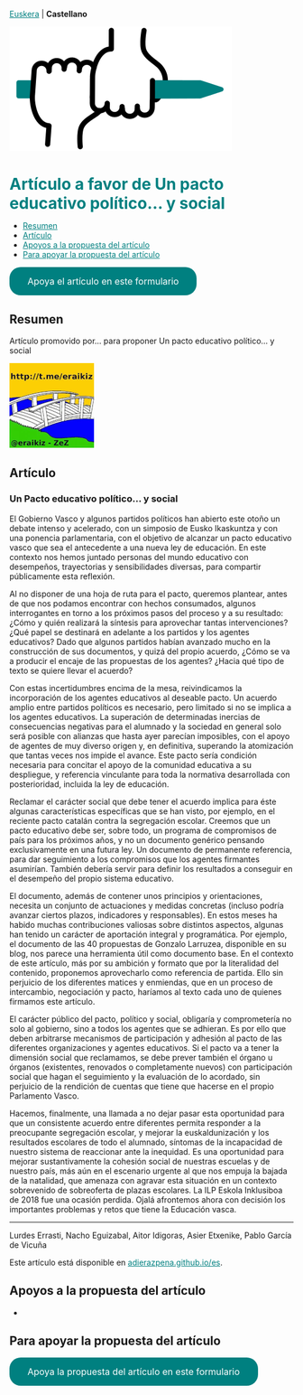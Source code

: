 [Euskera](/) | **Castellano**

<img src="img/icono.png">

<h1 id="adierazpena" style="margin-bottom: 10px;padding-bottom: 0;text-decoration: none !important;"><span style="color:#008080;">Artículo a favor de Un pacto educativo político… y social</span> </h1>

* [Resumen](#resumen)
* [Artículo](#artículo)
* [Apoyos a la propuesta del artículo](#apoyos-a-la-propuesta-del-artículo)
* [Para apoyar la propuesta del artículo](#para-apoyar-la-propuesta-del-artículo)

<a href="https://docs.google.com/forms/d/e/1FAIpQLSfwq5N2NxDttnR74odIyTSBpgzcE-AFLVuR_epoPB0HxQyFlQ/viewform" class="pressbutton">Apoya el artículo en este formulario</a>

## Resumen

Artículo promovido por… para proponer Un pacto educativo político… y social

<a href="http://t.me/eraikiz"><img src="img/zubiak-eraikiz_p.png"></a>


## Artículo 

### Un Pacto educativo político… y social 
 
El Gobierno Vasco y algunos partidos políticos han abierto este otoño un debate intenso y acelerado, con un simposio de Eusko Ikaskuntza y con una ponencia parlamentaria, con el objetivo de alcanzar un pacto educativo vasco que sea el antecedente a una nueva ley de educación. En este contexto nos hemos juntado personas del mundo educativo con desempeños, trayectorias y sensibilidades diversas, para compartir públicamente esta reflexión.

Al no disponer de una hoja de ruta para el pacto, queremos plantear, antes de que nos podamos encontrar con hechos consumados, algunos interrogantes en torno a los próximos pasos del proceso y a su resultado: ¿Cómo y quién realizará la síntesis para aprovechar tantas intervenciones? ¿Qué papel se destinará en adelante a los partidos y los agentes educativos? Dado que algunos partidos habían avanzado mucho en la construcción de sus documentos, y quizá del propio acuerdo, ¿Cómo se va a producir el encaje de las propuestas de los agentes? ¿Hacia qué tipo de texto se quiere llevar el acuerdo?

Con estas incertidumbres encima de la mesa, reivindicamos la incorporación de los agentes educativos al deseable pacto. Un acuerdo amplio entre partidos políticos es necesario, pero limitado si no se implica a los agentes educativos. La superación de determinadas inercias de consecuencias negativas para el alumnado y la sociedad en general solo será posible con alianzas que hasta ayer parecían imposibles, con el apoyo de agentes de muy diverso origen y, en definitiva, superando la atomización que tantas veces nos impide el avance. Este pacto sería condición necesaria para concitar el apoyo de la comunidad educativa a su despliegue, y referencia vinculante para toda la normativa desarrollada con posterioridad, incluida la ley de educación.

Reclamar el carácter social que debe tener el acuerdo implica para éste algunas características específicas que se han visto, por ejemplo, en el reciente pacto catalán contra la segregación escolar. Creemos que un pacto educativo debe ser, sobre todo, un programa de compromisos de país para los próximos años, y no un documento genérico pensando exclusivamente en una futura ley. Un documento de permanente referencia, para dar seguimiento a los compromisos que los agentes firmantes asumirían. También debería servir para definir los resultados a conseguir en el desempeño del propio sistema educativo.

El documento, además de contener unos principios y orientaciones,  necesita  un conjunto de actuaciones y medidas concretas (incluso podría avanzar ciertos plazos, indicadores y responsables). En estos meses ha habido muchas contribuciones valiosas sobre distintos aspectos, algunas han tenido un carácter de aportación integral y programática. Por ejemplo, el documento de las 40 propuestas de Gonzalo Larruzea, disponible en su blog, nos parece una herramienta útil como documento base. En el contexto de este artículo, más por su ambición y formato que por la literalidad del contenido, proponemos aprovecharlo como referencia de partida. Ello sin perjuicio de los diferentes matices y enmiendas, que en un proceso de intercambio, negociación y pacto, haríamos al texto cada uno de quienes firmamos este artículo.

El carácter público del pacto, político y social, obligaría y comprometería no solo al gobierno, sino a todos los agentes que se adhieran. Es por ello que deben arbitrarse mecanismos de participación y adhesión al pacto de las diferentes organizaciones y agentes educativos. Si el pacto va a tener la dimensión social que reclamamos, se debe prever también el órgano u órganos (existentes, renovados o completamente nuevos) con participación social que hagan el seguimiento y la evaluación de lo acordado, sin perjuicio de la rendición de cuentas que tiene que hacerse en el propio Parlamento Vasco.

Hacemos, finalmente, una llamada a no dejar pasar esta oportunidad para que un consistente acuerdo entre diferentes permita responder a la preocupante segregación escolar, y mejorar la euskaldunización y los resultados escolares de todo el alumnado, síntomas de la incapacidad de nuestro sistema de reaccionar ante la inequidad. Es una oportunidad para  mejorar sustantivamente la cohesión social de nuestras escuelas y de nuestro país, más aún en el escenario urgente al que nos empuja la bajada de la natalidad, que amenaza con agravar esta situación en un contexto sobrevenido de sobreoferta de plazas escolares. La ILP Eskola Inklusiboa de 2018 fue una ocasión perdida. Ojalá afrontemos ahora con decisión los importantes problemas y retos que tiene la Educación vasca.

<hr>
Lurdes Errasti, Nacho Eguizabal, Aitor Idigoras, Asier Etxenike, Pablo García de Vicuña

Este artículo está disponible en [adierazpena.github.io/es](https://adierazpena.github.io/es).

## Apoyos a la propuesta del artículo

-

## Para apoyar la propuesta del artículo

<a href="https://docs.google.com/forms/d/e/1FAIpQLSfwq5N2NxDttnR74odIyTSBpgzcE-AFLVuR_epoPB0HxQyFlQ/viewform" class="pressbutton">Apoya la propuesta del artículo en este formulario</a>

<meta property="og:title" content="adierazpena">
<style>
h1:nth-child(1) {
  visibility: hidden;
  line-height: 0;
}
.pressbutton {
    background-color: #008080;
    border: none;
    color: white;
    padding: 15px 32px;
    text-align: center;
    text-decoration: none;
    display: inline-block;
    font-size: 16px;
    text-align: center;
    border-radius: 20px;
}
a {
 color: #008080;
}
</style>
